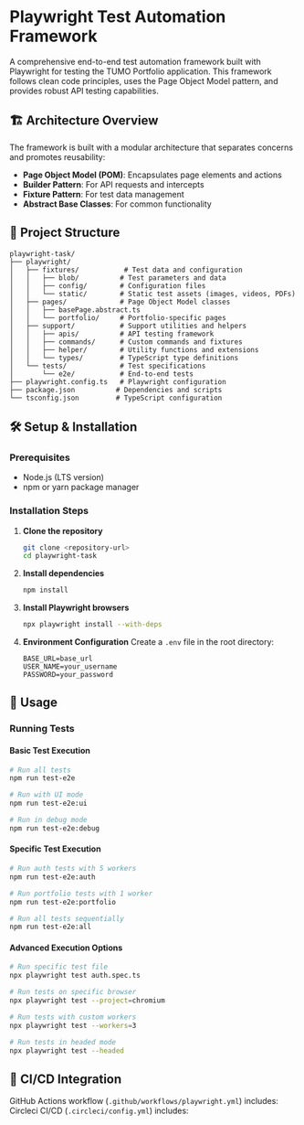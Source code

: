 # Playwright Test Automation Framework

A comprehensive end-to-end test automation framework built with Playwright for testing the TUMO Portfolio application. This framework follows clean code principles, uses the Page Object Model pattern, and provides robust API testing capabilities.

## 🏗️ Architecture Overview

The framework is built with a modular architecture that separates concerns and promotes reusability:

- **Page Object Model (POM)**: Encapsulates page elements and actions
- **Builder Pattern**: For API requests and intercepts
- **Fixture Pattern**: For test data management
- **Abstract Base Classes**: For common functionality

## 📁 Project Structure

```
playwright-task/
├── playwright/
│   ├── fixtures/           # Test data and configuration
│   │   ├── blob/          # Test parameters and data
│   │   ├── config/        # Configuration files
│   │   └── static/        # Static test assets (images, videos, PDFs)
│   ├── pages/             # Page Object Model classes
│   │   ├── basePage.abstract.ts
│   │   └── portfolio/     # Portfolio-specific pages
│   ├── support/           # Support utilities and helpers
│   │   ├── apis/          # API testing framework
│   │   ├── commands/      # Custom commands and fixtures
│   │   ├── helper/        # Utility functions and extensions
│   │   └── types/         # TypeScript type definitions
│   └── tests/             # Test specifications
│       └── e2e/           # End-to-end tests
├── playwright.config.ts   # Playwright configuration
├── package.json          # Dependencies and scripts
└── tsconfig.json         # TypeScript configuration
```
## 🛠️ Setup & Installation

### Prerequisites

- Node.js (LTS version)
- npm or yarn package manager

### Installation Steps

1. **Clone the repository**

    ```bash
    git clone <repository-url>
    cd playwright-task
    ```

2. **Install dependencies**

    ```bash
    npm install
    ```

3. **Install Playwright browsers**

    ```bash
    npx playwright install --with-deps
    ```

4. **Environment Configuration**
   Create a `.env` file in the root directory:
    ```env
    BASE_URL=base_url
    USER_NAME=your_username
    PASSWORD=your_password
    ```

## 🎯 Usage

### Running Tests

#### Basic Test Execution

```bash
# Run all tests
npm run test-e2e

# Run with UI mode
npm run test-e2e:ui

# Run in debug mode
npm run test-e2e:debug
```

#### Specific Test Execution

```bash
# Run auth tests with 5 workers
npm run test-e2e:auth

# Run portfolio tests with 1 worker
npm run test-e2e:portfolio

# Run all tests sequentially
npm run test-e2e:all
```

#### Advanced Execution Options

```bash
# Run specific test file
npx playwright test auth.spec.ts

# Run tests on specific browser
npx playwright test --project=chromium

# Run tests with custom workers
npx playwright test --workers=3

# Run tests in headed mode
npx playwright test --headed
```

## 🔄 CI/CD Integration

GitHub Actions workflow (`.github/workflows/playwright.yml`) includes:
Circleci CI/CD (`.circleci/config.yml`) includes:
